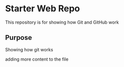 # Starter Web Repo

This repository is for showing how Git and GitHub work

## Purpose


Showing how git works

adding more content to the file
